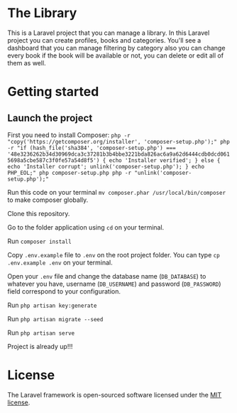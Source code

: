 # The Library

This is a Laravel project that you can manage a library. In this Laravel project you can create profiles, books and categories. You'll see a dashboard that you can manage filtering by category also you can change every book if the book will be available or not, you can delete or edit all of them as well.

# Getting started

## Launch the project

First you need to install Composer:
`php -r "copy('https://getcomposer.org/installer', 'composer-setup.php');"
php -r "if (hash_file('sha384', 'composer-setup.php') === '48e3236262b34d30969dca3c37281b3b4bbe3221bda826ac6a9a62d6444cdb0dcd0615698a5cbe587c3f0fe57a54d8f5') { echo 'Installer verified'; } else { echo 'Installer corrupt'; unlink('composer-setup.php'); } echo PHP_EOL;"
php composer-setup.php
php -r "unlink('composer-setup.php');"`

Run this code on your terminal `mv composer.phar /usr/local/bin/composer` to make composer globally.

Clone this repository.

Go to the folder application using `cd` on your terminal.

Run `composer install`

Copy `.env.example` file to `.env` on the root project folder. You can type `cp .env.example .env` on your terminal.

Open your `.env` file and change the database name (`DB_DATABASE`) to whatever you have, username (`DB_USERNAME`) and password (`DB_PASSWORD`) field correspond to your configuration.

Run `php artisan key:generate`

Run `php artisan migrate --seed`

Run `php artisan serve`

Project is already up!!!

# License

The Laravel framework is open-sourced software licensed under the [MIT license](http://opensource.org/licenses/MIT).